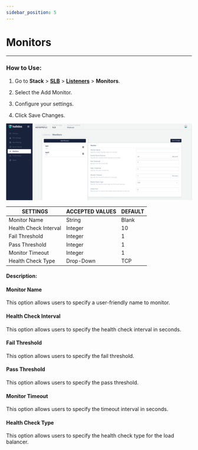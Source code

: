 ```yaml
---
sidebar_position: 5
---
```


# Monitors

---

### How to Use:

1. Go to **Stack** > [**SLB**](/adc/docs)  > [**Listeners**](../listeners/) > **Monitors**.

2. Select the Add Monitor.

3. Configure your settings. 

4. Click Save Changes.

![monitor1](/img/adc/v2/monitor.png)

| SETTINGS              | ACCEPTED VALUES | DEFAULT |
|-----------------------|-----------------|---------|
| Monitor Name          | String          | Blank   |
| Health Check Interval | Integer         | 10      |
| Fail Threshold        | Integer         | 1       |
| Pass Threshold        | Integer         | 1       |
| Monitor Timeout       | Integer         | 1       |
| Health Check Type     | Drop-Down       | TCP     |

#### Description:

#### Monitor Name

This option allows users to specify a user-friendly name to monitor.

#### Health Check Interval

This option allows users to specify the health check interval in seconds.

#### Fail Threshold

This option allows users to specify the fail threshold.

#### Pass Threshold

This option allows users to specify the pass threshold.

#### Monitor Timeout

This option allows users to specify the timeout interval in seconds.

#### Health Check Type

This option allows users to specify the health check type for the load balancer.

